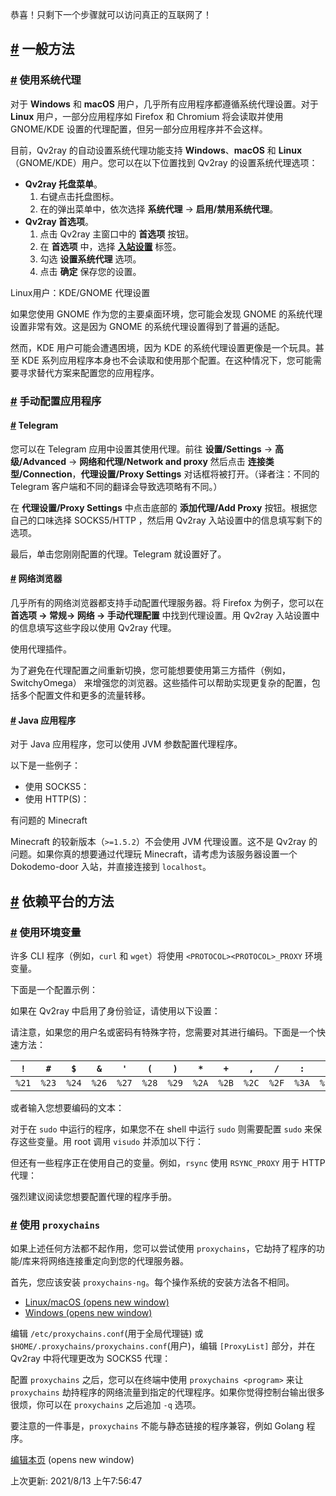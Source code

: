 恭喜！只剩下一个步骤就可以访问真正的互联网了！

## [#](https://qv2ray.net/lang/zh/getting-started/step4.html#%E4%B8%80%E8%88%AC%E6%96%B9%E6%B3%95) 一般方法

### [#](https://qv2ray.net/lang/zh/getting-started/step4.html#%E4%BD%BF%E7%94%A8%E7%B3%BB%E7%BB%9F%E4%BB%A3%E7%90%86) 使用系统代理

对于 **Windows** 和 **macOS** 用户，几乎所有应用程序都遵循系统代理设置。对于 **Linux** 用户，一部分应用程序如 Firefox 和 Chromium 将会读取并使用 GNOME/KDE 设置的代理配置，但另一部分应用程序并不会这样。

目前，Qv2ray 的自动设置系统代理功能支持 **Windows**、**macOS** 和 **Linux**（GNOME/KDE）用户。您可以在以下位置找到 Qv2ray 的设置系统代理选项：

-   **Qv2ray 托盘菜单**。
    1.  右键点击托盘图标。
    2.  在的弹出菜单中，依次选择 **系统代理** -> **启用/禁用系统代理**。
-   **Qv2ray 首选项**。
    1.  点击 Qv2ray 主窗口中的 **首选项** 按钮。
    2.  在 **首选项** 中，选择 **[入站设置](qv2ray://open/preference/inbound)** 标签。
    3.  勾选 **设置系统代理** 选项。
    4.  点击 **确定** 保存您的设置。

Linux用户：KDE/GNOME 代理设置

如果您使用 GNOME 作为您的主要桌面环境，您可能会发现 GNOME 的系统代理设置非常有效。这是因为 GNOME 的系统代理设置得到了普遍的适配。

然而，KDE 用户可能会遭遇困境，因为 KDE 的系统代理设置更像是一个玩具。甚至 KDE 系列应用程序本身也不会读取和使用那个配置。在这种情况下，您可能需要寻求替代方案来配置您的应用程序。

### [#](https://qv2ray.net/lang/zh/getting-started/step4.html#%E6%89%8B%E5%8A%A8%E9%85%8D%E7%BD%AE%E5%BA%94%E7%94%A8%E7%A8%8B%E5%BA%8F) 手动配置应用程序

#### [#](https://qv2ray.net/lang/zh/getting-started/step4.html#telegram) Telegram

您可以在 Telegram 应用中设置其使用代理。前往 **设置/Settings** -> **高级/Advanced** -> **网络和代理/Network and proxy** 然后点击 **连接类型/Connection**，**代理设置/Proxy Settings** 对话框将被打开。（译者注：不同的 Telegram 客户端和不同的翻译会导致选项略有不同。）

在 **代理设置/Proxy Settings** 中点击底部的 **添加代理/Add Proxy** 按钮。根据您自己的口味选择 SOCKS5/HTTP ，然后用 Qv2ray 入站设置中的信息填写剩下的选项。

最后，单击您刚刚配置的代理。Telegram 就设置好了。

#### [#](https://qv2ray.net/lang/zh/getting-started/step4.html#%E7%BD%91%E7%BB%9C%E6%B5%8F%E8%A7%88%E5%99%A8) 网络浏览器

几乎所有的网络浏览器都支持手动配置代理服务器。将 Firefox 为例子，您可以在 **首选项 -> 常规-> 网络 -> 手动代理配置** 中找到代理设置。用 Qv2ray 入站设置中的信息填写这些字段以使用 Qv2ray 代理。

使用代理插件。

为了避免在代理配置之间重新切换，您可能想要使用第三方插件（例如，SwitchyOmega） 来增强您的浏览器。这些插件可以帮助实现更复杂的配置，包括多个配置文件和更多的流量转移。

#### [#](https://qv2ray.net/lang/zh/getting-started/step4.html#java-%E5%BA%94%E7%94%A8%E7%A8%8B%E5%BA%8F) Java 应用程序

对于 Java 应用程序，您可以使用 JVM 参数配置代理程序。

以下是一些例子：

-   使用 SOCKS5：
-   使用 HTTP(S)：

有问题的 Minecraft

Minecraft 的较新版本（`>=1.5.2`）不会使用 JVM 代理设置。这不是 Qv2ray 的问题。如果你真的想要通过代理玩 Minecraft，请考虑为该服务器设置一个 Dokodemo-door 入站，并直接连接到 `localhost`。

## [#](https://qv2ray.net/lang/zh/getting-started/step4.html#%E4%BE%9D%E8%B5%96%E5%B9%B3%E5%8F%B0%E7%9A%84%E6%96%B9%E6%B3%95) 依赖平台的方法

### [#](https://qv2ray.net/lang/zh/getting-started/step4.html#%E4%BD%BF%E7%94%A8%E7%8E%AF%E5%A2%83%E5%8F%98%E9%87%8F) 使用环境变量

许多 CLI 程序（例如，`curl` 和 `wget`）将使用 `<PROTOCOL><PROTOCOL>_PROXY` 环境变量。

下面是一个配置示例：

如果在 Qv2ray 中启用了身份验证，请使用以下设置：

请注意，如果您的用户名或密码有特殊字符，您需要对其进行编码。下面是一个快速方法：

| `!` | `#` | `$` | `&` | `'` | `(` | `)` | `*` | `+` | `,` | `/` | `:` | `;` | `=` | `?` | `@` | `[` | `]` |
| --- | --- | --- | --- | --- | --- | --- | --- | --- | --- | --- | --- | --- | --- | --- | --- | --- | --- |
| `%21` | `%23` | `%24` | `%26` | `%27` | `%28` | `%29` | `%2A` | `%2B` | `%2C` | `%2F` | `%3A` | `%3B` | `%3D` | `%3F` | `%40` | `%5B` | `%5D` |

或者输入您想要编码的文本：

对于在 `sudo` 中运行的程序，如果您不在 shell 中运行 `sudo` 则需要配置 `sudo` 来保存这些变量。用 root 调用 `visudo` 并添加以下行：

但还有一些程序正在使用自己的变量。例如，`rsync` 使用 `RSYNC_PROXY` 用于 HTTP 代理：

强烈建议阅读您想要配置代理的程序手册。

### [#](https://qv2ray.net/lang/zh/getting-started/step4.html#%E4%BD%BF%E7%94%A8-proxychains) 使用 `proxychains`

如果上述任何方法都不起作用，您可以尝试使用 `proxychains`，它劫持了程序的功能/库来将网络连接重定向到您的代理服务器。

首先，您应该安装 `proxychains-ng`。每个操作系统的安装方法各不相同。

-   [Linux/macOS (opens new window)](https://github.com/rofl0r/proxychains-ng)
-   [Windows (opens new window)](https://github.com/shunf4/proxychains-windows)

编辑 `/etc/proxychains.conf`(用于全局代理链) 或 `$HOME/.proxychains/proxychains.conf`(用户)，编辑 `[ProxyList]` 部分，并在 Qv2ray 中将代理更改为 SOCKS5 代理：

配置 `proxychains` 之后，您可以在终端中使用 `proxychains <program>` 来让 `proxychains` 劫持程序的网络流量到指定的代理程序。如果你觉得控制台输出很多很烦，你可以在 `proxychains` 之后追加 `-q` 选项。

要注意的一件事是，`proxychains` 不能与静态链接的程序兼容，例如 Golang 程序。

[编辑本页](https://github.com/Qv2ray/qv2ray.github.io/edit/source/docs/lang/zh/getting-started/step4.md) (opens new window)

上次更新: 2021/8/13 上午7:56:47